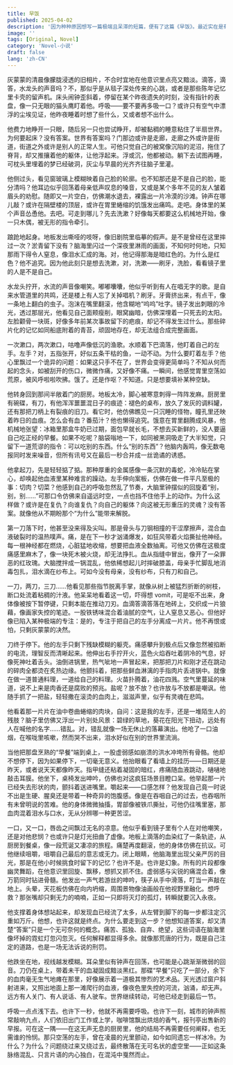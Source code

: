 ```yaml
---
title: 早饭
published: 2025-04-02
description: '因为种种原因想写一篇极端且呆滞的短篇，便有了这篇《早饭》。最近实在是有些累。'
image: ''
tags: [Original, Novel]
category: 'Novel-小说'
draft: false 
lang: 'zh-CN'
---
```


灰蒙蒙的清晨像朦胧浸透的旧相片，不合时宜地在他意识里点亮又黯淡。滴答，滴答，水龙头的声音吗？不，那似乎是从毯子深处传来的心跳，或者是那些陈年记忆里卡壳的留声机。床头闹钟歪斜着，停留在某个昨夜遗失的时刻，没有指针的表盘，像一只无眼的猫头鹰盯着他。呼吸——要不要再多吸一口？或许只有空气中漂浮的尘埃见证，他昨夜睡着时想了些什么，又或者想不出什么。

他费力地睁开一只眼，随后另一只也尝试睁开，却被黏稠的睡意粘住了半扇世界。为何要起床？没有答案。世界有答案吗？门那边或许是走廊，走廊之外或许是街道，街道之外或许是别人的正常人生。可他只觉自己的被窝像沉陷的泥沼，拖住了脊背，却又推攘着他的躯体，让他浮起来。浮或沉，他都被动。躺下去试图再睡，可枕头里埋着的梦已经破洞，灰尘与早晨的光齐齐往脑子里灌。

他侧过头，看见窗玻璃上模糊映着自己脸的轮廓。也不知那还是不是自己的脸，能分清吗？他耳边似乎回荡着母亲低声叹息的嗓音，又或是某个多年不见的友人皱着眉头的劝慰。随即又一片空白，仿佛潮水退去，裸露出一片冷漠的沙滩。钟声在哪儿敲？或许在隔壁楼的顶层，或许在胃里蜷缩的饥饿发出痛鸣。走吧。身体里的某个声音怂恿他。去吧。可走到哪儿？先去洗漱？好像每天都要这么机械地开始，像一只木偶，被无形的指令牵引。

踉跄地起身。地板发出嘶哑的吱呀，像旧剧院里临摹的假声。是不是曾经在这里摔过一次？淤青留下没有？脑海里闪过一个深夜里淋雨的画面，不知何时何地，只知那雨下得令人窒息，像泪水汇成的海。对，他记得那海是暗红色的。为什么是红色？他不追究。因为他此刻只是想去洗漱，对，洗漱——刷牙，洗脸，看看镜子里的人是不是自己。

水龙头拧开，水流的声音像嘲笑。嘟嘟囔囔，他似乎听到有人在唱无字的歌。是自来水管道里的共鸣，还是楼上有人忘了关掉唱机？刷牙。牙膏挤出来，有点干，像一条地上翻白的虫子。泡沫在嘴里翻滚，他含糊地“呜呜”吐字。镜子发出刺眼的冷光，透过那层光，他看见自己面颊瘦削，眼窝幽暗，仿佛深埋着一只死去的太阳。左脸颧骨一块斑，好像多年前某次事故留下的疤痕，却记不得发生过什么。那些碎片化的记忆如同船底附着的青苔，顽固地存在，却无法组合成完整画面。

一次漱口，两次漱口，咕噜声像低沉的渔歌。水顺着下巴滴落，他盯着自己的左手。左手？对，五指张开，好似五条干枯的鱼，一动不动。为什么要盯着左手？他心里飘过一个诡异的问题：如果这只手不在了，世界会变得更简单吗？不知从何而起的念头，如被刮开的伤口，微微作痛，又好像不痛。一瞬间，他感觉胃里空荡如荒原，被风呼啦啦吹拂。饿了。还是作呕？不知道。只是想要填补某种空缺。

他转身回到那间半敞着门的厨房。地板太冷，脚心被寒意刺得一阵阵发麻。厨房里有碗碟，有刀，有他浑浑噩噩混日子的痕迹：褪色的桌布，放久了发灰的调料罐，还有那把刀柄上有裂痕的旧刀。看它时，他仿佛瞧见一只沉睡的怪物，瞳孔里还映着昨日的血痕。怎么会有血？番茄汁？他也懒得追究。饿意在胃里翻腾成风暴，他机械地张望：冰箱里那盒牛奶已过期，面包早就长毛，不想去买新鲜的，没人要逼自己吃正经的早餐。如果不吃呢？脑袋嗡地一下，如同被黑洞吸走了大半知觉，只留下一道荒谬的指令：可以吃别的东西。什么“别的东西”？他脑内轰鸣，像无数电报同时发来噪音，但所有讯号又在最后一秒合并成一丝诡谲的诱惑。

他拿起刀，先是轻轻掂了掂。那种厚重的金属感像一条沉默的毒蛇，冷冷贴在掌心，却唤起他血液里某种难言的躁动。左手伸向案板，仿佛在做一件平凡至极的事：切肉？切菜？他感到自己的呼吸忽然乱了节奏，大脑里钟摆似的回旋着“别，别，别……”可那口令仿佛来自遥远时空，一点也挡不住他手上的动作。为什么这样做？或许是在复仇？向谁复仇？向自己的躯体？向这被无形重压的灵魂？没有答案。就像他从不期盼那个“为什么”能带来解脱。

第一刀落下时，他甚至没来得及尖叫。那是骨头与刀钢相撞的干涩摩擦声，混合血液破裂时的温热噗声。痛，是在下一秒才汹涌爆发，如狂风带着火焰撕扯他神经。每一根神经都在燃烧，心脏猛地收缩，想要把血液全数抽离。可他又仿佛在这极度痛感里麻木了，像一块死木被火烧，却无法挣扎。血从指缝中冒出，像开了一朵罪恶的红玫瑰。大脑搅拌成一锅混乱，他依稀想起儿时摔破膝盖，母亲手忙脚乱地消毒包扎，泪水滴在纱布上。可如今没有母亲，没有纱布，只有刀和自己。

一刀，两刀，三刀……他看见那些指节脱离手掌，就像从树上被猛烈折断的树枝，断口处流着粘稠的汁液。他呆呆地看着这一切，吓得想 vomit，可是呕不出来，身体像被按下暂停键，只剩本能在推动刀刃。血滴答滴答落在地砖上，交织成一片狼藉，像画家失控的笔迹。一股铁锈味混合着油腻的空气，让人窒息又恶心。但他好像已陷入某种极端的专注：是的，专注于把自己的左手分离成一片片。他不再恨或怕，只剩灰蒙蒙的决然。

刀终于停下。他的左手只剩下残缺模糊的躯壳。痛感攀升到极点后又像忽然被掐断的电流，理智反而清晰起来。他伸出右手拧开火，蓝色火焰吞吐着阴冷的气息，好像死神吐着舌头。油倒进锅里，热气呲地一声冒起来，把那把刀片和刚才还在跳动的碎肉全都烫在炙热边缘。他颤抖着，把那些鲜血淋漓的手指肉片丢进锅中。就像在做一道普通料理，一道给自己的料理。火苗扑腾着，油花四溅。空气里蔓延的味道，说不上来是肉香还是腐败的预兆。盐呢？放不放？也许放与不放都是嘲讽。他随手抓了一把盐，轻轻撒在滚烫的血肉上，滋滋声里，似乎有灵魂在悲鸣。

他看着那一片片在油中卷曲蜷缩的肉块，自问：这是我的左手，还是一堆陌生人的残肢？脑子里仿佛又浮出一片别处风景：碧绿的草地，葵花在阳光下扭动，远处有人在喊他的名字……错乱。对，错乱就像一场无休止的落幕演出。他呛了一口油烟，在喉咙里咳嗽，然而哭不出来，泪水好似在别的世界里流淌。

当他把那盘烹熟的“早餐”端到桌上，一股虚弱感如崩溃的洪水冲垮所有骨骼。他却不想停下，因为如果停下，一切毫无意义。他抬眼看了看墙上的挂历——日期还是昨天，或者说天天都像昨天。指甲缝还粘着凝固的暗红，疼痛随血液跳动，嗵嗵地敲击耳膜。他坐下，桌椅发出呻吟，仿佛也对这疯狂场景目瞪口呆。他举起那一片已经失去形状的肉，颤抖着送进嘴里。嚼起来——口感怎样？他发现自己竟一时说不出是生硬、腥臭还是带着一种奇异的饱腹感。像是在吞咽自己的过去，也吞咽所有未曾明说的苦难。他的身体微微抽搐，胃部像被铁爪撕扯，可他仍往嘴里塞，那血肉混着泪水与口水，无从分辨哪一种更苦涩。

一口，又一口，唇齿之间飘过无名的凉意。他似乎看到镜子里有个人在对他嘲笑，还是对他悲悯？也或许只是灯光扭曲了虚像。地板上滴落的血染红了一条轨迹，从厨房到餐桌，像一段荒诞又凄凉的旅程。痛楚再度翻滚，他的身体仿佛在抗议。可他继续咀嚼，咀嚼自己最后的意志或无力。闭上眼睛，他脑海里出现父亲严厉的目光，那是在他小时候挑食时留下的记忆？也许不是。也许是幻象。所有的片段都像幽灵舞蹈，在他意识里回旋、飘移，想抓又抓不住。虚弱感与尖锐的痛混合着，像万箭同时钻进骨髓。他发出一声气若游丝的呻吟，筷子从手中滑落，叮当一声敲在地上。头晕，天花板仿佛在向内坍缩，周围景物像油画般在他视野里融化。想呼救？那张嘴却只剩无力的喃喃，正如一只即将灭灯的孤灯，转瞬就要沉入永夜。

他支撑着身体想站起来，却发现血已经流了太多，从左臂到脚下的每一步都注定沉重如万斤。他想，也许这就是终点。为什么要走到这一步？他想知道答案，却又清楚“答案”只是一个无可奈何的概念。痛苦、孤独、自弃、绝望，这些词语在脑海里像坏掉的霓虹灯忽闪忽灭。任何解释都显得多余。就像那荒唐的行为，既是自己注定的道路，也是一场无法诉说的刑罚。

他跌坐在地，视线越发模糊。耳朵里似有钟声在回荡，也可能是心跳渐渐微弱的回音。刀仍在桌上，带着未干的血凝固成黯淡黑红。那碟“早餐”只吃了一部分，余下的血肉毫无生气地瘫在那里，好像展示着一道极其惨烈的艺术品。天光透过窗户斜射进来，又照出地面上那一滩爬行的血液，像夜色里失控的河流，汹涌，却无声。远方有人关门、有人说话、有人驶车。世界继续转动，可他已经走到最后一节。

呼吸一点点浅下去。也许下一秒，他就不再需要呼吸。也许下一刻，城市的钟声照常敲响九点，人们依旧出门工作或上学，咖啡馆飘出烘焙的香气，报刊亭出售新的早报。可在这一隅——在这无声无息的厨房里，他的结局不再需要任何阐释，也无需谁的怜悯。那只空荡的左手，曾在凌晨的光里颤动，如今如同遗忘一样冰冷。为什么？为什么？问题绕过来又绕过去，最终散落在无可名状的虚空里——正如这条脉络混乱、只言片语的内心独白，在混沌中戛然而止。
